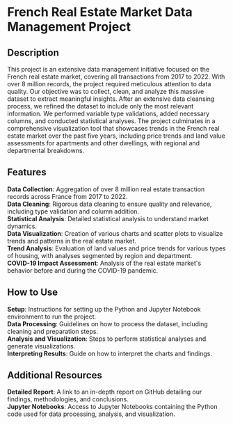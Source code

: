 # French Real Estate Market Data Management Project

## Description
This project is an extensive data management initiative focused on the French real estate market, covering all transactions from 2017 to 2022. With over 8 million records, the project required meticulous attention to data quality. Our objective was to collect, clean, and analyze this massive dataset to extract meaningful insights. After an extensive data cleansing process, we refined the dataset to include only the most relevant information. We performed variable type validations, added necessary columns, and conducted statistical analyses. The project culminates in a comprehensive visualization tool that showcases trends in the French real estate market over the past five years, including price trends and land value assessments for apartments and other dwellings, with regional and departmental breakdowns.

## Features
**Data Collection**: Aggregation of over 8 million real estate transaction records across France from 2017 to 2022.  
**Data Cleaning**: Rigorous data cleaning to ensure quality and relevance, including type validation and column addition.  
**Statistical Analysis**: Detailed statistical analysis to understand market dynamics.  
**Data Visualization**: Creation of various charts and scatter plots to visualize trends and patterns in the real estate market.  
**Trend Analysis**: Evaluation of land values and price trends for various types of housing, with analyses segmented by region and department.  
**COVID-19 Impact Assessment**: Analysis of the real estate market's behavior before and during the COVID-19 pandemic.  

## How to Use
**Setup**: Instructions for setting up the Python and Jupyter Notebook environment to run the project.  
**Data Processing**: Guidelines on how to process the dataset, including cleaning and preparation steps.  
**Analysis and Visualization**: Steps to perform statistical analyses and generate visualizations.  
**Interpreting Results**: Guide on how to interpret the charts and findings.  

## Additional Resources
**Detailed Report**: A link to an in-depth report on GitHub detailing our findings, methodologies, and conclusions.  
**Jupyter Notebooks**: Access to Jupyter Notebooks containing the Python code used for data processing, analysis, and visualization.  

